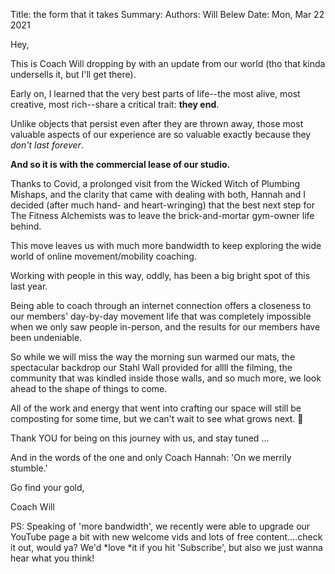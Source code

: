 Title:   the form that it takes
Summary: 
Authors: Will Belew
Date:    Mon, Mar 22 2021
        

Hey,

This is Coach Will dropping by with an update from our world (tho that kinda undersells it, but I'll get there). 

Early on, I learned that the very best parts of life--the most alive, most creative, most rich--share a critical trait: **they end**.

Unlike objects that persist even after they are thrown away, those most valuable aspects of our experience are so valuable exactly because they *don't last forever*.

**And so it is with the commercial lease of our studio.**

Thanks to Covid, a prolonged visit from the Wicked Witch of Plumbing Mishaps, and the clarity that came with dealing with both, Hannah and I decided (after much hand- and heart-wringing) that the best next step for The Fitness Alchemists was to leave the brick-and-mortar gym-owner life behind.

This move leaves us with much more bandwidth to keep exploring the wide world of online movement/mobility coaching.

Working with people in this way, oddly, has been a big bright spot of this last year.

Being able to coach through an internet connection offers a closeness to our members' day-by-day movement life that was completely impossible when we only saw people in-person, and the results for our members have been undeniable.

So while we will miss the way the morning sun warmed our mats, the spectacular backdrop our Stahl Wall provided for allll the filming, the community that was kindled inside those walls, and so much more, we look ahead to the shape of things to come.

All of the work and energy that went into crafting our space will still be composting for some time, but we can't wait to see what grows next. 🌱

Thank YOU for being on this journey with us, and stay tuned … 

And in the words of the one and only Coach Hannah: 'On we merrily stumble.'



Go find your gold,

Coach Will

PS: Speaking of 'more bandwidth', we recently were able to upgrade our YouTube page a bit with new welcome vids and lots of free content….check it out, would ya? We'd *love *it if you hit 'Subscribe', but also we just wanna hear what you think!

